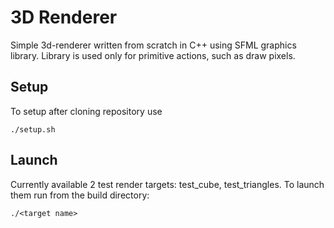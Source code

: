 # 3D Renderer

Simple 3d-renderer written from scratch in C++ using SFML graphics library. Library is used only for primitive actions, such as draw pixels.

## Setup

To setup after cloning repository use
```
./setup.sh
```

## Launch

Currently available 2 test render targets: test_cube, test_triangles. To launch them run from the build directory:
```
./<target name>
```